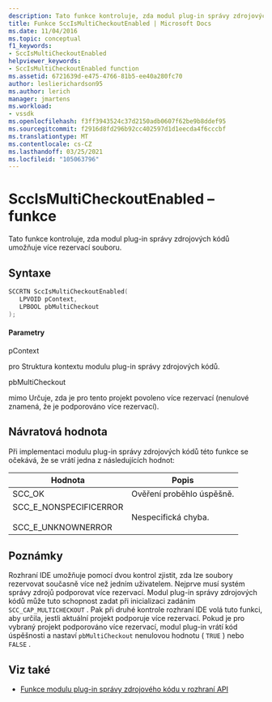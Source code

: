 ```yaml
---
description: Tato funkce kontroluje, zda modul plug-in správy zdrojových kódů umožňuje více rezervací souboru.
title: Funkce SccIsMultiCheckoutEnabled | Microsoft Docs
ms.date: 11/04/2016
ms.topic: conceptual
f1_keywords:
- SccIsMultiCheckoutEnabled
helpviewer_keywords:
- SccIsMultiCheckoutEnabled function
ms.assetid: 6721639d-e475-4766-81b5-ee40a280fc70
author: leslierichardson95
ms.author: lerich
manager: jmartens
ms.workload:
- vssdk
ms.openlocfilehash: f3ff3943524c37d2150adb0607f62be9b8ddef95
ms.sourcegitcommit: f2916d8fd296b92cc402597d1d1eecda4f6cccbf
ms.translationtype: MT
ms.contentlocale: cs-CZ
ms.lasthandoff: 03/25/2021
ms.locfileid: "105063796"
---
```

# <a name="sccismulticheckoutenabled-function"></a>SccIsMultiCheckoutEnabled – funkce
Tato funkce kontroluje, zda modul plug-in správy zdrojových kódů umožňuje více rezervací souboru.

## <a name="syntax"></a>Syntaxe

```cpp
SCCRTN SccIsMultiCheckoutEnabled(
   LPVOID pContext,
   LPBOOL pbMultiCheckout
);
```

#### <a name="parameters"></a>Parametry
 pContext

pro Struktura kontextu modulu plug-in správy zdrojových kódů.

 pbMultiCheckout

mimo Určuje, zda je pro tento projekt povoleno více rezervací (nenulové znamená, že je podporováno více rezervací).

## <a name="return-value"></a>Návratová hodnota
 Při implementaci modulu plug-in správy zdrojových kódů této funkce se očekává, že se vrátí jedna z následujících hodnot:

|Hodnota|Popis|
|-----------|-----------------|
|SCC_OK|Ověření proběhlo úspěšně.|
|SCC_E_NONSPECIFICERROR<br /><br /> SCC_E_UNKNOWNERROR|Nespecifická chyba.|

## <a name="remarks"></a>Poznámky
 Rozhraní IDE umožňuje pomocí dvou kontrol zjistit, zda lze soubory rezervovat současně více než jedním uživatelem. Nejprve musí systém správy zdrojů podporovat více rezervací. Modul plug-in správy zdrojových kódů může tuto schopnost zadat při inicializaci zadáním `SCC_CAP_MULTICHECKOUT` . Pak při druhé kontrole rozhraní IDE volá tuto funkci, aby určila, jestli aktuální projekt podporuje více rezervací. Pokud je pro vybraný projekt podporováno více rezervací, modul plug-in vrátí kód úspěšnosti a nastaví `pbMultiCheckout` nenulovou hodnotu ( `TRUE` ) nebo `FALSE` .

## <a name="see-also"></a>Viz také
- [Funkce modulu plug-in správy zdrojového kódu v rozhraní API](../extensibility/source-control-plug-in-api-functions.md)
